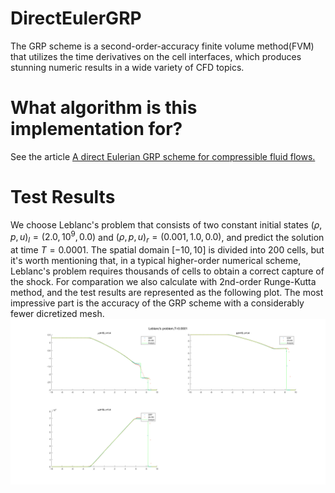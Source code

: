 # DirectEulerGRP
The GRP scheme is a second-order-accuracy finite volume method(FVM) that utilizes the time derivatives on the cell interfaces, which produces stunning numeric results in a wide variety of CFD topics.

# What algorithm is this implementation for?
See the article [A direct Eulerian GRP scheme for compressible fluid flows.](https://www.sciencedirect.com/science/article/abs/pii/S0021999106000581?via%3Dihub)

# Test Results
We choose Leblanc's problem that consists of two constant initial states $(\rho,p,u)_l=(2.0, 10^9, 0.0)$ and $(\rho,p,u)_r=(0.001, 1.0, 0.0)$, and predict the solution at time $T=0.0001$. The spatial domain $[-10,10]$ is divided into 200 cells, but it's worth mentioning that, in a typical higher-order numerical scheme, Leblanc's problem requires thousands of cells to obtain a correct capture of the shock. For comparation we also calculate with 2nd-order Runge-Kutta method, and the test results are represented as the following plot. The most impressive part is the accuracy of the GRP scheme with a considerably fewer dicretized mesh.
![Leblanc's problem, GRP vs 2nd-order Runge-Kutta](https://github.com/Hangcil/DirectEulerGRP/blob/main/test.jpg)
